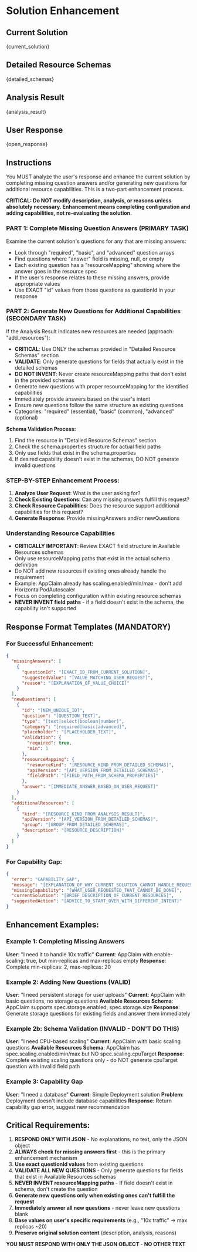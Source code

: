 # Solution Enhancement

## Current Solution
{current_solution}

## Detailed Resource Schemas
{detailed_schemas}

## Analysis Result
{analysis_result}

## User Response
{open_response}

## Instructions

You MUST analyze the user's response and enhance the current solution by completing missing question answers and/or generating new questions for additional resource capabilities. This is a two-part enhancement process.

**CRITICAL: Do NOT modify description, analysis, or reasons unless absolutely necessary. Enhancement means completing configuration and adding capabilities, not re-evaluating the solution.**

### PART 1: Complete Missing Question Answers (PRIMARY TASK)
Examine the current solution's questions for any that are missing answers:
- Look through "required", "basic", and "advanced" question arrays
- Find questions where "answer" field is missing, null, or empty
- Each existing question has a "resourceMapping" showing where the answer goes in the resource spec
- If the user's response relates to these missing answers, provide appropriate values
- Use EXACT "id" values from those questions as questionId in your response

### PART 2: Generate New Questions for Additional Capabilities (SECONDARY TASK)
If the Analysis Result indicates new resources are needed (approach: "add_resources"):
- **CRITICAL**: Use ONLY the schemas provided in "Detailed Resource Schemas" section
- **VALIDATE**: Only generate questions for fields that actually exist in the detailed schemas
- **DO NOT INVENT**: Never create resourceMapping paths that don't exist in the provided schemas
- Generate new questions with proper resourceMapping for the identified capabilities
- Immediately provide answers based on the user's intent
- Ensure new questions follow the same structure as existing questions
- Categories: "required" (essential), "basic" (common), "advanced" (optional)

**Schema Validation Process:**
1. Find the resource in "Detailed Resource Schemas" section
2. Check the schema.properties structure for actual field paths
3. Only use fields that exist in the schema.properties
4. If desired capability doesn't exist in the schemas, DO NOT generate invalid questions

### STEP-BY-STEP Enhancement Process:

1. **Analyze User Request**: What is the user asking for?
2. **Check Existing Questions**: Can any missing answers fulfill this request?
3. **Check Resource Capabilities**: Does the resource support additional capabilities for this request?
4. **Generate Response**: Provide missingAnswers and/or newQuestions

### Understanding Resource Capabilities
- **CRITICALLY IMPORTANT**: Review EXACT field structure in Available Resources schemas
- Only use resourceMapping paths that exist in the actual schema definition
- Do NOT add new resources if existing ones already handle the requirement
- Example: AppClaim already has scaling.enabled/min/max - don't add HorizontalPodAutoscaler
- Focus on completing configuration within existing resource schemas
- **NEVER INVENT field paths** - if a field doesn't exist in the schema, the capability isn't supported

## Response Format Templates (MANDATORY)

### For Successful Enhancement:
```json
{
  "missingAnswers": [
    {
      "questionId": "[EXACT_ID_FROM_CURRENT_SOLUTION]",
      "suggestedValue": "[VALUE_MATCHING_USER_REQUEST]",
      "reason": "[EXPLANATION_OF_VALUE_CHOICE]"
    }
  ],
  "newQuestions": [
    {
      "id": "[NEW_UNIQUE_ID]",
      "question": "[QUESTION_TEXT]",
      "type": "[text|select|boolean|number]",
      "category": "[required|basic|advanced]",
      "placeholder": "[PLACEHOLDER_TEXT]",
      "validation": {
        "required": true,
        "min": 1
      },
      "resourceMapping": {
        "resourceKind": "[RESOURCE_KIND_FROM_DETAILED_SCHEMAS]",
        "apiVersion": "[API_VERSION_FROM_DETAILED_SCHEMAS]",
        "fieldPath": "[FIELD_PATH_FROM_SCHEMA_PROPERTIES]"
      },
      "answer": "[IMMEDIATE_ANSWER_BASED_ON_USER_REQUEST]"
    }
  ],
  "additionalResources": [
    {
      "kind": "[RESOURCE_KIND_FROM_ANALYSIS_RESULT]",
      "apiVersion": "[API_VERSION_FROM_DETAILED_SCHEMAS]",
      "group": "[GROUP_FROM_DETAILED_SCHEMAS]",
      "description": "[RESOURCE_DESCRIPTION]"
    }
  ]
}
```

### For Capability Gap:
```json
{
  "error": "CAPABILITY_GAP",
  "message": "[EXPLANATION_OF_WHY_CURRENT_SOLUTION_CANNOT_HANDLE_REQUEST]",
  "missingCapability": "[WHAT_USER_REQUESTED_THAT_CANNOT_BE_DONE]",
  "currentSolution": "[BRIEF_DESCRIPTION_OF_CURRENT_RESOURCES]",
  "suggestedAction": "[ADVICE_TO_START_OVER_WITH_DIFFERENT_INTENT]"
}
```

## Enhancement Examples:

### Example 1: Completing Missing Answers
**User**: "I need it to handle 10x traffic"
**Current**: AppClaim with enable-scaling: true, but min-replicas and max-replicas empty
**Response**: Complete min-replicas: 2, max-replicas: 20

### Example 2: Adding New Questions (VALID)
**User**: "I need persistent storage for user uploads"
**Current**: AppClaim with basic questions, no storage questions
**Available Resources Schema**: AppClaim supports spec.storage.enabled, spec.storage.size
**Response**: Generate storage questions for existing fields and answer them immediately

### Example 2b: Schema Validation (INVALID - DON'T DO THIS)
**User**: "I need CPU-based scaling"
**Current**: AppClaim with basic scaling questions
**Available Resources Schema**: AppClaim has spec.scaling.enabled/min/max but NO spec.scaling.cpuTarget
**Response**: Complete existing scaling questions only - do NOT generate cpuTarget question with invalid field path

### Example 3: Capability Gap
**User**: "I need a database"
**Current**: Simple Deployment solution
**Problem**: Deployment doesn't include database capabilities
**Response**: Return capability gap error, suggest new recommendation

## Critical Requirements:
1. **RESPOND ONLY WITH JSON** - No explanations, no text, only the JSON object
2. **ALWAYS check for missing answers first** - this is the primary enhancement mechanism
3. **Use exact questionId values** from existing questions
4. **VALIDATE ALL NEW QUESTIONS** - Only generate questions for fields that exist in Available Resources schemas
5. **NEVER INVENT resourceMapping paths** - If field doesn't exist in schema, don't create the question
6. **Generate new questions only when existing ones can't fulfill the request**
7. **Immediately answer all new questions** - never leave new questions blank
8. **Base values on user's specific requirements** (e.g., "10x traffic" → max replicas ~20)
9. **Preserve original solution content** (description, analysis, reasons)

**YOU MUST RESPOND WITH ONLY THE JSON OBJECT - NO OTHER TEXT**